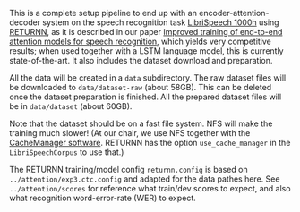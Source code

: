 This is a complete setup pipeline to end up with an encoder-attention-decoder system
on the speech recognition task [LibriSpeech 1000h](http://www.openslr.org/12/)
using [RETURNN](https://github.com/rwth-i6/returnn),
as it is described in our paper [Improved training of end-to-end attention models for speech recognition](https://arxiv.org/abs/1805.03294),
which yields very competitive results;
when used together with a LSTM language model, this is currently state-of-the-art.
It also includes the dataset download and preparation.

All the data will be created in a `data` subdirectory.
The raw dataset files will be downloaded to `data/dataset-raw` (about 58GB). This can be deleted once the dataset preparation is finished.
All the prepared dataset files will be in `data/dataset` (about 60GB).

Note that the dataset should be on a fast file system. NFS will make the training much slower!
(At our chair, we use NFS together with the [CacheManager software](https://github.com/pavelgolik/cache-manager).
 RETURNN has the option `use_cache_manager` in the `LibriSpeechCorpus` to use that.)

The RETURNN training/model config `returnn.config` is based on `../attention/exp3.ctc.config`
and adapted for the data pathes here.
See `../attention/scores` for reference what train/dev scores to expect,
and also what recognition word-error-rate (WER) to expect.
